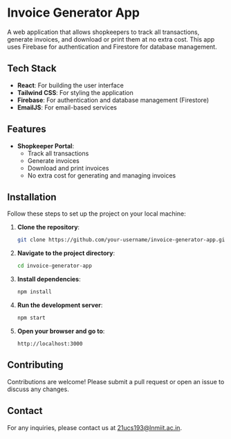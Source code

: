 # Invoice Generator App

A web application that allows shopkeepers to track all transactions, generate invoices, and download or print them at no extra cost. This app uses Firebase for authentication and Firestore for database management.

## Tech Stack

- **React**: For building the user interface
- **Tailwind CSS**: For styling the application
- **Firebase**: For authentication and database management (Firestore)
- **EmailJS**: For email-based services

## Features

- **Shopkeeper Portal**:
  - Track all transactions
  - Generate invoices
  - Download and print invoices
  - No extra cost for generating and managing invoices


## Installation

Follow these steps to set up the project on your local machine:

1. **Clone the repository**:
    ```sh
    git clone https://github.com/your-username/invoice-generator-app.git
    ```

2. **Navigate to the project directory**:
    ```sh
    cd invoice-generator-app
    ```

3. **Install dependencies**:
    ```sh
    npm install
    ```

4. **Run the development server**:
    ```sh
    npm start
    ```

5. **Open your browser and go to**:
    ```
    http://localhost:3000
    ```

## Contributing

Contributions are welcome! Please submit a pull request or open an issue to discuss any changes.


## Contact

For any inquiries, please contact us at [21ucs193@lnmiit.ac.in](mailto:21ucs193@lnmiit.ac.in).

